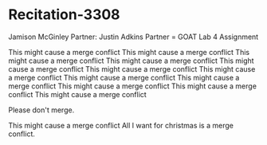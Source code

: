 # Recitation-3308

Jamison McGinley
Partner: Justin Adkins
Partner = GOAT
Lab 4 Assignment



This might cause a merge conflict
This might cause a merge conflict
This might cause a merge conflict
This might cause a merge conflict
This might cause a merge conflict
This might cause a merge conflict
This might cause a merge conflict
This might cause a merge conflict
This might cause a merge conflict
This might cause a merge conflict
This might cause a merge conflict
This might cause a merge conflict




Please don't merge.

This might cause a merge conflict
All I want for christmas is a merge conflict.
